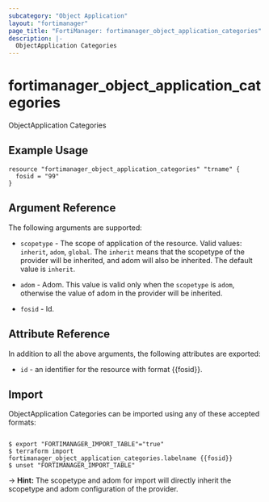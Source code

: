 ```yaml
---
subcategory: "Object Application"
layout: "fortimanager"
page_title: "FortiManager: fortimanager_object_application_categories"
description: |-
  ObjectApplication Categories
---
```


# fortimanager_object_application_categories
ObjectApplication Categories

## Example Usage

```hcl
resource "fortimanager_object_application_categories" "trname" {
  fosid = "99"
}
```

## Argument Reference


The following arguments are supported:

* `scopetype` - The scope of application of the resource. Valid values: `inherit`, `adom`, `global`. The `inherit` means that the scopetype of the provider will be inherited, and adom will also be inherited. The default value is `inherit`.
* `adom` - Adom. This value is valid only when the `scopetype` is `adom`, otherwise the value of adom in the provider will be inherited.

* `fosid` - Id.


## Attribute Reference

In addition to all the above arguments, the following attributes are exported:
* `id` - an identifier for the resource with format {{fosid}}.

## Import

ObjectApplication Categories can be imported using any of these accepted formats:
```

$ export "FORTIMANAGER_IMPORT_TABLE"="true"
$ terraform import fortimanager_object_application_categories.labelname {{fosid}}
$ unset "FORTIMANAGER_IMPORT_TABLE"
```
-> **Hint:** The scopetype and adom for import will directly inherit the scopetype and adom configuration of the provider.
